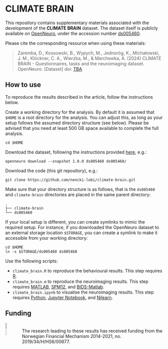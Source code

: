 # CLIMATE BRAIN

This repository contains supplementary materials associated with the development of the **CLIMATE BRAIN** dataset. The dataset itself is publicly available on [OpenNeuro](https://openneuro.org), under the accession number [ds005460](https://openneuro.org/datasets/ds005460).

Please cite the corresponding resource when using these materials:

> Zaremba, D., Kossowski, B., Wypych, M., Jednoróg, K., Michałowski, J. M., Klöckner, C. A., Wierzba, M., & Marchewka, A. (2024) CLIMATE BRAIN - Questionnaires, tasks and the neuroimaging dataset. OpenNeuro. [Dataset] doi: [TBA]()

## How to use

To reproduce the results described in the article, follow the instructions below.

Create a working directory for the analysis. By default it is assumed that `$HOME` is a root directory for the analysis. You can adjust this, as long as your setup follows the assumed directory structure (see below). Please be advised that you need at least 500 GB space available to complete the full analysis.

```
cd $HOME
```

Download the dataset, following the instructions provided [here](https://openneuro.org/datasets/ds005460/download), e.g.:

```
openneuro download --snapshot 1.0.0 ds005460 ds005460/
```

Download the code (this git repository), e.g.:

```
git clone https://github.com/nencki-lobi/climate-brain.git
```

Make sure that your directory structure is as follows, that is the `ds005460` and `climate-brain` directories are placed in the same parent directory:

```
.
├── climate-brain
└── ds005460
```

If your local setup is different, you can create symlinks to mimic the required setup. For instance, if you downloaded the OpenNeuro dataset to an external storage location `$STORAGE`, you can create a symlink to make it accessible from your working directory:

```
cd $HOME
ln -s $STORAGE/ds005460 ds005460
```

Use the following scripts:
- `climate_brain.R` to reproduce the behavioural results. This step requires [R](https://www.r-project.org).
- `climate_brain.m` to reproduce the neuroimaging results. This step requires [MATLAB](https://www.mathworks.com/products/matlab.html), [SPM12](https://www.fil.ion.ucl.ac.uk/spm/software/spm12), and [BIDS-Matlab](https://github.com/bids-standard/bids-matlab).
- `climate_brain.ipynb` to visualise the neuroimaging results. This step requires [Python](https://www.python.org), [Jupyter Notebook](https://jupyter.org), and [Nilearn](https://nilearn.github.io).


## Funding

<img align="left" src="https://www.norwaygrants.si/wp-content/uploads/2021/12/Norway_grants@4x-913x1024.png" width=10% height=10%> 
<br>The research leading to these results has received funding from the Norwegian Financial Mechanism 2014-2021, no. 2019/34/H/HS6/00677.
